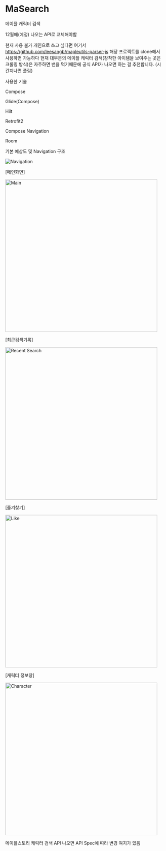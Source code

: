# MaSearch
 메이플 캐릭터 검색



12월에(예정) 나오는 API로 교체해야함 



현재 사용 불가
개인으로 쓰고 싶다면 여기서 https://github.com/leesangb/mapleutils-parser-js 해당 프로젝트를 clone해서 사용하면 가능하다
현재 대부분의 메이플 캐릭터 검색(장착한 아이템을 보여주는 곳은 크롤링 방식)은 자주하면 밴을 먹기때문에 공식 API가 나오면 하는 걸 추천합니다. (시간지나면 풀림)



사용한 기술 

Compose 


Glide(Compose)


Hilt 


Retrofit2 


Compose Navigation 


Room



기본 예상도 및 Navigation 구조


![Navigation](https://github.com/Jeong-Byeong-hun/MaSearch/assets/46989392/154f5f1d-d376-4d1c-8f6b-4193dc011d56)


[메인화면]

<img width="480" alt="Main" src="https://github.com/Jeong-Byeong-hun/MaSearch/assets/46989392/2f1d3821-69d9-421a-a4db-1d34acc88421">


[최근검색기록]

<img width="480" alt="Recent Search" src="https://github.com/Jeong-Byeong-hun/MaSearch/assets/46989392/ea302a70-178c-40e3-97c5-1e121224da9e">


[즐겨찾기]

<img width="480" alt="Like" src="https://github.com/Jeong-Byeong-hun/MaSearch/assets/46989392/4c5487b6-8683-49e7-8a6d-aeb13ef07f66">


[캐릭터 정보창]

<img width="480" alt="Character" src="https://github.com/Jeong-Byeong-hun/MaSearch/assets/46989392/613ef422-eabf-4aad-9781-1a599bbe876d">


메이플스토리 캐릭터 검색 API 나오면 API Spec에 따라 변경 여지가 있음
